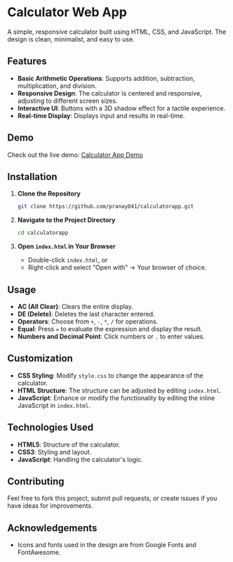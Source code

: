 # Calculator Web App

A simple, responsive calculator built using HTML, CSS, and JavaScript. The design is clean, minimalist, and easy to use.

## Features

- **Basic Arithmetic Operations**: Supports addition, subtraction, multiplication, and division.
- **Responsive Design**: The calculator is centered and responsive, adjusting to different screen sizes.
- **Interactive UI**: Buttons with a 3D shadow effect for a tactile experience.
- **Real-time Display**: Displays input and results in real-time.

## Demo

Check out the live demo: [Calculator App Demo](https://pranay041.github.io/calculatorapp/)

## Installation

1. **Clone the Repository**
    ```bash
    git clone https://github.com/pranay041/calculatorapp.git
    ```
2. **Navigate to the Project Directory**
    ```bash
    cd calculatorapp
    ```

3. **Open `index.html` in Your Browser**
    - Double-click `index.html`, or
    - Right-click and select "Open with" -> Your browser of choice.

## Usage

- **AC (All Clear)**: Clears the entire display.
- **DE (Delete)**: Deletes the last character entered.
- **Operators**: Choose from `+`, `-`, `*`, `/` for operations.
- **Equal**: Press `=` to evaluate the expression and display the result.
- **Numbers and Decimal Point**: Click numbers or `.` to enter values.

## Customization

- **CSS Styling**: Modify `style.css` to change the appearance of the calculator.
- **HTML Structure**: The structure can be adjusted by editing `index.html`.
- **JavaScript**: Enhance or modify the functionality by editing the inline JavaScript in `index.html`.

## Technologies Used

- **HTML5**: Structure of the calculator.
- **CSS3**: Styling and layout.
- **JavaScript**: Handling the calculator's logic.

## Contributing

Feel free to fork this project, submit pull requests, or create issues if you have ideas for improvements.

## Acknowledgements

- Icons and fonts used in the design are from Google Fonts and FontAwesome.
